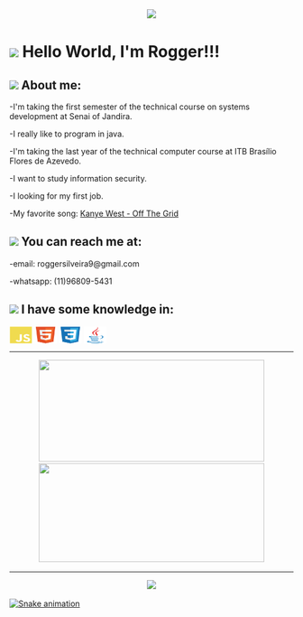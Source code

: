   <div align="center">
      <img src=https://24.media.tumblr.com/69b1d4afeb880af4d8b8e13a7fe3b08e/tumblr_mmzf6m2dFf1r9w3pqo3_500.gif>
  </div>



<h1><img src="https://acegif.com/wp-content/gifs/globe-24.gif" width="30px" > Hello World, I'm Rogger!!!</h1>

<h2><img src="https://freepikpsd.com/media/2019/10/aesthetic-gif-png-10-Free-PNG-Images-Transparent.gif" width="30px"> About me:</h2>
   <p>-I'm taking the first semester of the technical course on systems development at Senai of Jandira.</p>
   <p>-I really like to program in java.</p> 
   <p>-I'm taking the last year of the technical computer course at ITB Brasílio Flores de Azevedo.</p>
   <p>-I want to study information security.</p>
   <p>-I looking for my first job.</p>
   <p>-My favorite song: <a href="https://www.youtube.com/watch?v=EbDMNjT-QpI">Kanye West - Off The Grid</a></p>
<h2><img src="https://i.pinimg.com/originals/f3/c6/e5/f3c6e525a07ef2b1e279f9212e535333.gif" width="30px"> You can reach me at:</h2>
    <p>-email: roggersilveira9@gmail.com</p>
    <p>-whatsapp: (11)96809-5431</p>

<div>
   <h2><img src="https://media2.giphy.com/media/3hoLIVAJYkz6T0Ichp/giphy.gif" width="30px"> I have some knowledge in:</h2>
     <img align="center" height="30" width="40" src="https://raw.githubusercontent.com/devicons/devicon/master/icons/javascript/javascript-plain.svg">
     <img align="center" height="30" width="40" src="https://raw.githubusercontent.com/devicons/devicon/master/icons/html5/html5-original.svg">
     <img align="center" height="30" width="40" src="https://raw.githubusercontent.com/devicons/devicon/master/icons/css3/css3-original.svg">
     <img align="center" height="30" width="40" src="https://github.com/devicons/devicon/blob/master/icons/java/java-original.svg">
</div>

<hr>    
   
<div align="center">
  <a href="https://github.com/RealDoubleG">
  <img height="180cm" width="400em" src="https://github-readme-stats.vercel.app/api?username=RealDoubleG&show_icons=true&theme=jolly&include_all_commits=true&count_private=true"/>
  <img height="175cm" width="400em" src="https://github-readme-stats.vercel.app/api/top-langs/?username=RealDoubleG&layout=compact&langs_count=7&theme=jolly"/>
</div>

<div align>
 
</div>

<hr>

  <div align="center">
      <img src=https://i.pinimg.com/originals/f4/9a/e7/f49ae7d355203e2233b452e0074fa062.gif>
  </div>
   
   ![Snake animation](https://github.com/RealDoubleG/RealDoubleG/blob/output/github-contribution-grid-snake.svg)
  

